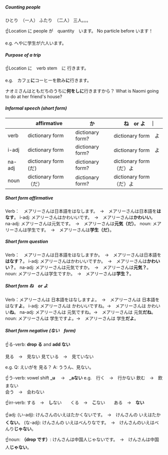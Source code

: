 ##### Counting people
ひとり　（一人）
ふたり　（二人）
三人。。。

☝️Location に people が　quantity　います。
No particle before います！

e.g. へやに学生が六人います。

##### Purpose of a trip
☝️Location に　verb stem　に 行きます。

e.g.　カフェ**に**コーヒーを飲み**に**行きます。

ナオミさんはともだちのうちに**何をしに**行きますから？
What is Naomi going to do at her friend's house?

##### Informal speech (short form)
|　| affirmative | か |　ね　or よ　｜
| - | - | - | - |
| verb | dictionary form  | dictionary form? | dictionary form　よ |
| i-adj　| dictionary form  | dictionary form? | dictionary form　よ |
| na-adj | dictionary form (だ)  | dictionary form? | dictionary form　（だ）よ |
| noun | dictionary form（だ） | dictionary form? | dictionary form　（だ）よ |

##### Short form affirmative
Verb：　メアリーさんは日本語をはなします。　→　メアリーさんは日本語を**はなす**。
i-adj: メアリーさんはかわいいです。　→　メアリーさんは**かわいい**。
na-adj: メアリーさんは元気です。　→　メアリーさんは**元気（だ）**。
noun: メアリーさんは学生です。　→　メアリーさんは**学生（だ）**。

##### Short form question
Verb：　メアリーさんは日本語をはなしますか。　→　メアリーさんは日本語を**はなす？**。
i-adj: メアリーさんはかわいいですか。　→　メアリーさんは**かわいい？**。
na-adj: メアリーさんは元気ですか。　→　メアリーさんは**元気？**。
noun: メアリーさんは学生ですか。　→　メアリーさんは**学生？**。

##### Short form ね　or よ
Verb：メアリーさんは 日本語をはなしますよ。　→　メアリーさんは 日本語をはなす**よ**。
i-adj: メアリーさんは かわいいですね。→　メアリーさんは かわいい**ね**。
na-adj: メアリーさんは 元気ですね。→　メアリーさんは 元気**だね**。
noun: メアリーさんは 学生ですよ。→　メアリーさんは 学生**だよ**。

##### Short form negative (ない　form)
☝️る-verb: **drop る** and **add ない**

見る　→　見ない
見ている　→　見ていない

e.g. Q: えいがを 見る？ A: ううん、見ない。

☝️う-verb: vowel shift **_u**　 →　**_aない**
e.g.　行く　→　行かない
飲む　→　飲まない \
会う　→　会わない

☝️irr-verb:
する　→　**し**ない　　くる　→　**こ**ない　　ある　→　**ない**

☝️adj:
(い-adj): けんさんのいえはたかくないです。　→　けんさんの いえはたか**くない**。
(な-adj): けんさんの いえはべんりなです。　→　けんさんのいえはべんり**じゃない**。

☝️noun: **（drop です）**:
けんさんは中国人じゃないです。　→　けんさんは中国人**じゃない**。